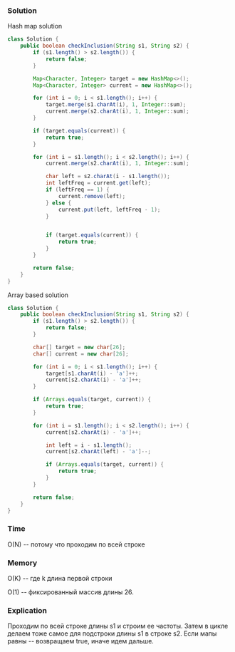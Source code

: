 ### Solution
Hash map solution
```java
class Solution {
    public boolean checkInclusion(String s1, String s2) {
        if (s1.length() > s2.length()) {
            return false;
        }

        Map<Character, Integer> target = new HashMap<>();
        Map<Character, Integer> current = new HashMap<>();

        for (int i = 0; i < s1.length(); i++) {
            target.merge(s1.charAt(i), 1, Integer::sum);
            current.merge(s2.charAt(i), 1, Integer::sum);
        }

        if (target.equals(current)) {
            return true;
        }

        for (int i = s1.length(); i < s2.length(); i++) {
            current.merge(s2.charAt(i), 1, Integer::sum);

            char left = s2.charAt(i - s1.length());
            int leftFreq = current.get(left);
            if (leftFreq == 1) {
                current.remove(left);
            } else {
                current.put(left, leftFreq - 1);
            }


            if (target.equals(current)) {
                return true;
            }
        }

        return false;
    }
}
```
Array based solution
```java
class Solution {
    public boolean checkInclusion(String s1, String s2) {
        if (s1.length() > s2.length()) {
            return false;
        }

        char[] target = new char[26];
        char[] current = new char[26];

        for (int i = 0; i < s1.length(); i++) {
            target[s1.charAt(i) - 'a']++;
            current[s2.charAt(i) - 'a']++;
        }

        if (Arrays.equals(target, current)) {
            return true;
        }

        for (int i = s1.length(); i < s2.length(); i++) {
            current[s2.charAt(i) - 'a']++;

            int left = i - s1.length();
            current[s2.charAt(left) - 'a']--;

            if (Arrays.equals(target, current)) {
                return true;
            }
        }

        return false;
    }
}
```
### Time
O(N) -- потому что проходим по всей строке 
### Memory
O(K) -- где k длина первой строки

O(1) -- фиксированный массив длины 26.
### Explication
Проходим по всей строке длины s1 и строим ее частоты.
Затем в цикле делаем тоже самое для подстроки длины s1 в строке s2.
Если мапы равны -- возвращаем true, иначе идем дальше.
